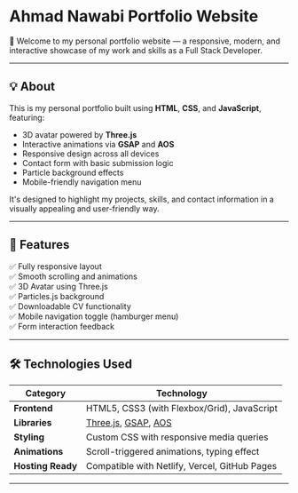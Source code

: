 # Ahmad Nawabi Portfolio Website

👋 Welcome to my personal portfolio website — a responsive, modern, and interactive showcase of my work and skills as a Full Stack Developer.

---

## 💡 About

This is my personal portfolio built using **HTML**, **CSS**, and **JavaScript**, featuring:
- 3D avatar powered by **Three.js**
- Interactive animations via **GSAP** and **AOS**
- Responsive design across all devices
- Contact form with basic submission logic
- Particle background effects
- Mobile-friendly navigation menu

It's designed to highlight my projects, skills, and contact information in a visually appealing and user-friendly way.

---

## 🔧 Features

✅ Fully responsive layout  
✅ Smooth scrolling and animations  
✅ 3D Avatar using Three.js  
✅ Particles.js background  
✅ Downloadable CV functionality  
✅ Mobile navigation toggle (hamburger menu)  
✅ Form interaction feedback  

---

## 🛠️ Technologies Used

| Category | Technology |
|---------|------------|
| **Frontend** | HTML5, CSS3 (with Flexbox/Grid), JavaScript |
| **Libraries** | [Three.js](https://threejs.org/),  [GSAP](https://greensock.com/gsap/),  [AOS](https://michalsnik.github.io/aos/)  |
| **Styling** | Custom CSS with responsive media queries |
| **Animations** | Scroll-triggered animations, typing effect |
| **Hosting Ready** | Compatible with Netlify, Vercel, GitHub Pages |

---
